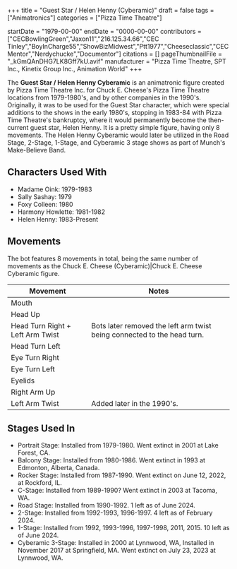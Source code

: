 +++
title = "Guest Star / Helen Henny (Cyberamic)"
draft = false
tags = ["Animatronics"]
categories = ["Pizza Time Theatre"]


startDate = "1979-00-00"
endDate = "0000-00-00"
contributors = ["CECBowlingGreen","Jaxon11","216.125.34.66","CEC Tinley","BoyInCharge55","ShowBizMidwest","Ptt1977","Cheeseclassic","CECMentor","Nerdychucke","Documentor"]
citations = []
pageThumbnailFile = "_kGmQAnDHG7LK8Gff7kU.avif"
manufacturer = "Pizza Time Theatre, SPT Inc., Kinetix Group Inc., Animation World"
+++

The **Guest Star / Helen Henny Cyberamic** is an animatronic figure created by Pizza Time Theatre Inc. for Chuck E. Cheese's Pizza Time Theatre locations from 1979-1980's, and by other companies in the 1990's. Originally, it was to be used for the Guest Star character, which were special additions to the shows in the early 1980's, stopping in 1983-84 with Pizza Time Theatre's bankruptcy, where it would permanently become the then-current guest star, Helen Henny. It is a pretty simple figure, having only 8 movements. The Helen Henny Cyberamic would later be utilized in the Road Stage, 2-Stage, 1-Stage, and Cyberamic 3 stage shows as part of Munch's Make-Believe Band.

## Characters Used With

- Madame Oink: 1979-1983
- Sally Sashay: 1979
- Foxy Colleen: 1980
- Harmony Howlette: 1981-1982
- Helen Henny: 1983-Present

## Movements

The bot features 8 movements in total, being the same number of movements as the Chuck E. Cheese (Cyberamic)|Chuck E. Cheese Cyberamic figure.

| Movement                         | Notes                                                                   |
|----------------------------------|-------------------------------------------------------------------------|
| Mouth                            |                                                                         |
| Head Up                          |                                                                         |
| Head Turn Right + Left Arm Twist | Bots later removed the left arm twist being connected to the head turn. |
| Head Turn Left                   |                                                                         |
| Eye Turn Right                   |                                                                         |
| Eye Turn Left                    |                                                                         |
| Eyelids                          |                                                                         |
| Right Arm Up                     |                                                                         |
| Left Arm Twist                   | Added later in the 1990's.                                              |

## Stages Used In

- Portrait Stage: Installed from 1979-1980. Went extinct in 2001 at Lake Forest, CA.
- Balcony Stage: Installed from 1980-1986. Went extinct in 1993 at Edmonton, Alberta, Canada.
- Rocker Stage: Installed from 1987-1990. Went extinct on June 12, 2022, at Rockford, IL.
- C-Stage: Installed from 1989-1990? Went extinct in 2003 at Tacoma, WA.
- Road Stage: Installed from 1990-1992. 1 left as of June 2024.
- 2-Stage: Installed from 1992-1993, 1996-1997. 4 left as of February 2024.
- 1-Stage: Installed from 1992, 1993-1996, 1997-1998, 2011, 2015. 10 left as of June 2024.
- Cyberamic 3-Stage: Installed in 2000 at Lynnwood, WA, Installed in November 2017 at Springfield, MA. Went extinct on July 23, 2023 at Lynnwood, WA.